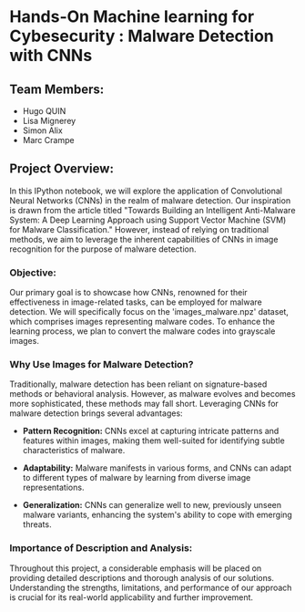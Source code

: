 # Hands-On Machine learning for Cybesecurity : Malware Detection with CNNs

## Team Members:
- Hugo QUIN
- Lisa Mignerey
- Simon Alix
- Marc Crampe

## Project Overview:

In this IPython notebook, we will explore the application of Convolutional Neural Networks (CNNs) in the realm of malware detection. Our inspiration is drawn from the article titled "Towards Building an Intelligent Anti-Malware System: A Deep Learning Approach using Support Vector Machine (SVM) for Malware Classification." However, instead of relying on traditional methods, we aim to leverage the inherent capabilities of CNNs in image recognition for the purpose of malware detection.

### Objective:

Our primary goal is to showcase how CNNs, renowned for their effectiveness in image-related tasks, can be employed for malware detection. We will specifically focus on the 'images_malware.npz' dataset, which comprises images representing malware codes. To enhance the learning process, we plan to convert the malware codes into grayscale images.

### Why Use Images for Malware Detection?

Traditionally, malware detection has been reliant on signature-based methods or behavioral analysis. However, as malware evolves and becomes more sophisticated, these methods may fall short. Leveraging CNNs for malware detection brings several advantages:

- **Pattern Recognition:** CNNs excel at capturing intricate patterns and features within images, making them well-suited for identifying subtle characteristics of malware.

- **Adaptability:** Malware manifests in various forms, and CNNs can adapt to different types of malware by learning from diverse image representations.

- **Generalization:** CNNs can generalize well to new, previously unseen malware variants, enhancing the system's ability to cope with emerging threats.

### Importance of Description and Analysis:

Throughout this project, a considerable emphasis will be placed on providing detailed descriptions and thorough analysis of our solutions. Understanding the strengths, limitations, and performance of our approach is crucial for its real-world applicability and further improvement.

